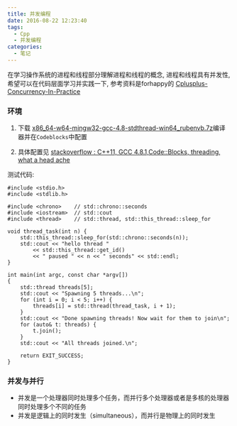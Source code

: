 ```yaml
---
title: 并发编程
date: 2016-08-22 12:23:40
tags:
  - Cpp
  - 并发编程
categories:
  - 笔记
---
```


在学习操作系统的进程和线程部分理解进程和线程的概念, 进程和线程具有并发性, 希望可以在代码层面学习并实践一下, 参考资料是forhappy的 [Cplusplus-Concurrency-In-Practice](https://github.com/forhappy/Cplusplus-Concurrency-In-Practice/blob/master/README.md)

<!--more-->
### 环境

1. 下载 [x86_64-w64-mingw32-gcc-4.8-stdthread-win64_rubenvb.7z](http://sourceforge.net/projects/mingw-w64/files/Toolchains%20targetting%20Win64/Personal%20Builds/rubenvb/gcc-4.8-experimental-stdthread/)编译器并在`Codeblocks`中配置

2. 具体配置见 [stackoverflow : C++11, GCC 4.8.1,Code::Blocks, threading, what a head ache](http://stackoverflow.com/questions/18951454/c11-gcc-4-8-1-codeblocks-threading-what-a-head-ache)

测试代码:

```
#include <stdio.h>
#include <stdlib.h>

#include <chrono>    // std::chrono::seconds
#include <iostream>  // std::cout
#include <thread>    // std::thread, std::this_thread::sleep_for

void thread_task(int n) {
    std::this_thread::sleep_for(std::chrono::seconds(n));
    std::cout << "hello thread "
        << std::this_thread::get_id()
        << " paused " << n << " seconds" << std::endl;
}

int main(int argc, const char *argv[])
{
    std::thread threads[5];
    std::cout << "Spawning 5 threads...\n";
    for (int i = 0; i < 5; i++) {
        threads[i] = std::thread(thread_task, i + 1);
    }
    std::cout << "Done spawning threads! Now wait for them to join\n";
    for (auto& t: threads) {
        t.join();
    }
    std::cout << "All threads joined.\n";

    return EXIT_SUCCESS;
}
```

### **并发与并行**

- 并发是一个处理器同时处理多个任务，而并行多个处理器或者是多核的处理器同时处理多个不同的任务
- 并发是逻辑上的同时发生（simultaneous），而并行是物理上的同时发生